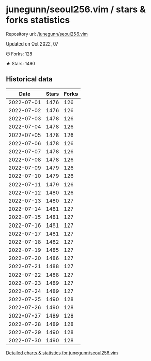 # junegunn/seoul256.vim / stars & forks statistics

Repository url: [/junegunn/seoul256.vim](https://github.com/junegunn/seoul256.vim)

Updated on Oct 2022, 07

☋ Forks: 128

★ Stars: 1490

## Historical data
| Date | Stars | Forks |
|------|-------|-------|
| 2022-07-01 | 1476 | 126 | 
| 2022-07-02 | 1476 | 126 | 
| 2022-07-03 | 1478 | 126 | 
| 2022-07-04 | 1478 | 126 | 
| 2022-07-05 | 1478 | 126 | 
| 2022-07-06 | 1478 | 126 | 
| 2022-07-07 | 1478 | 126 | 
| 2022-07-08 | 1478 | 126 | 
| 2022-07-09 | 1479 | 126 | 
| 2022-07-10 | 1479 | 126 | 
| 2022-07-11 | 1479 | 126 | 
| 2022-07-12 | 1480 | 126 | 
| 2022-07-13 | 1480 | 127 | 
| 2022-07-14 | 1481 | 127 | 
| 2022-07-15 | 1481 | 127 | 
| 2022-07-16 | 1481 | 127 | 
| 2022-07-17 | 1481 | 127 | 
| 2022-07-18 | 1482 | 127 | 
| 2022-07-19 | 1485 | 127 | 
| 2022-07-20 | 1486 | 127 | 
| 2022-07-21 | 1488 | 127 | 
| 2022-07-22 | 1488 | 127 | 
| 2022-07-23 | 1489 | 127 | 
| 2022-07-24 | 1489 | 127 | 
| 2022-07-25 | 1490 | 128 | 
| 2022-07-26 | 1490 | 128 | 
| 2022-07-27 | 1489 | 128 | 
| 2022-07-28 | 1489 | 128 | 
| 2022-07-29 | 1490 | 128 | 
| 2022-07-30 | 1490 | 128 | 


[Detailed charts & statistics for junegunn/seoul256.vim](https://reviewgithub.com/rep/junegunn/seoul256.vim)
